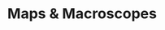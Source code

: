---
dateStart: 2017-06-12
dateEnd: 2017-06-15
title: "Maps & Macroscopes"
venue: "Mini University"
organizer: Jim Pershing
credit:
city: Bloomington
state: IN
country: USA
pdfLink:
venueImages:
---